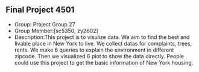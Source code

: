 ## Final Project 4501
- Group: Project Group 27
- Group Member:[sc5350, zy2602]
- Description:This project is to visulize data. We aim to find the best and livable place in New York to live. We collect datas for complaints, trees, rents. We make 6 queries to explain the environment in different zipcode. Then we visualized 6 plot to show the data directly. People could use this project to get the basic information of New York housing.
